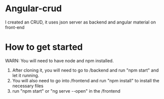 # Angular-crud
I created an CRUD, it uses json server as backend and angular material on front-end

# How to get started

WARN: You will need to have node and npm installed.

1. After cloning it, you will need to go to /backend and run "npm start" and let it running.
2. You will also need to go into /frontend and run "npm install" to install the necessary files
3. run "npm start" or "ng serve --open" in the  /frontend

